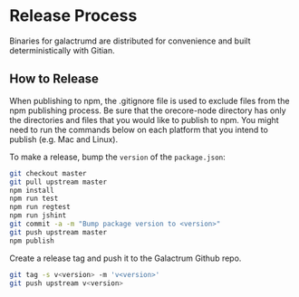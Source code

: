 # Release Process

Binaries for galactrumd are distributed for convenience and built deterministically with Gitian.

## How to Release

When publishing to npm, the .gitignore file is used to exclude files from the npm publishing process. Be sure that the orecore-node directory has only the directories and files that you would like to publish to npm. You might need to run the commands below on each platform that you intend to publish (e.g. Mac and Linux).

To make a release, bump the `version` of the `package.json`:

```bash
git checkout master
git pull upstream master
npm install
npm run test
npm run regtest
npm run jshint
git commit -a -m "Bump package version to <version>"
git push upstream master
npm publish
```

Create a release tag and push it to the Galactrum Github repo.

```bash
git tag -s v<version> -m 'v<version>'
git push upstream v<version>
```
